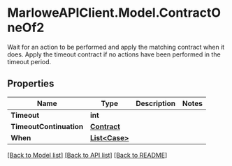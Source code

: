 # MarloweAPIClient.Model.ContractOneOf2
Wait for an action to be performed and apply the matching contract when it does. Apply the timeout contract if no actions have been performed in the timeout period.

## Properties

Name | Type | Description | Notes
------------ | ------------- | ------------- | -------------
**Timeout** | **int** |  | 
**TimeoutContinuation** | [**Contract**](Contract.md) |  | 
**When** | [**List&lt;Case&gt;**](Case.md) |  | 

[[Back to Model list]](../README.md#documentation-for-models) [[Back to API list]](../README.md#documentation-for-api-endpoints) [[Back to README]](../README.md)

